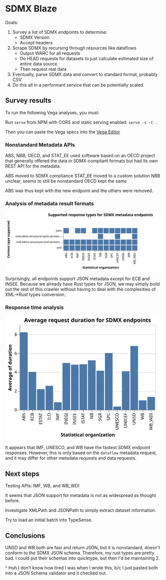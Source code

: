 # SDMX Blaze

Goals:

1. Survey a list of SDMX endpoints to determine:
   - SDMX Version
   - Accept headers
2. Scrape SDMX by recursing through resources like dataflows
   - Output WARC for all requests
   - Do HEAD requests for datasets to just calculate estimated size of entire data source
   - Then request real data
3. Eventually, parse SDMX data and convert to standard format, probably CSV.
4. Do this all in a performant service that can be potentially scaled

## Survey results

To run the following Vega analyses, you must:

Run `serve` from NPM with CORS and static serving enabled: `serve -s -C .`

Then you can paste the Vega specs into the [Vega Editor](https://vega.github.io/editor/)

### Nonstandard Metadata APIs

ABS, NBB, OECD, and STAT_EE used software based on an OECD project that generally offered the data in SDMX-compliant formats but had its own REST API for the metadata.

ABS moved to SDMX compliance
STAT_EE moved to a custom solution
NBB unclear, seems to still be nonstandard
OECD kept the same

ABS was thus kept with the new endpoint and the others were removed.

### Analysis of metadata result formats

![Chart of SDMX Response Formats](./images/sdmx-response-formats.svg)

Surprisingly, all endpoints support JSON metadata except for ECB and INSEE. Because we already have Rust types for JSON, we may simply build out the rest of this crawler without having to deal with the complexities of XML->Rust types conversion.

### Response time analysis

![Chart of SDMX Response Times](./images/sdmx-response-times.svg)

It appears that IMF, UNESCO, and WB have the fastest SDMX endpoint responses. However, this is only based on the `dataflow` metadata request, and it may differ for other metadata requests and data requests.

## Next steps

Testing APIs: IMF, WB, and WB_WDI

It seems that JSON support for metadata is not as widespread as thought before.

Investigate XMLPath and JSONPath to simply extract dataset information.

Try to load an initial batch into TypeSense.

## Conclusions

UNSD and WB both are fast and return JSON, but it is nonstandard, doesn't conform to the SDMX JSON schema. Therefore, my rust types are pretty bad. I could put their schemas into quicktype, but then I'd be maintaining 2.

^ Huh I don't know how tired I was when I wrote this, b/c I just pasted both into a JSON Schema validator and it checked out. 